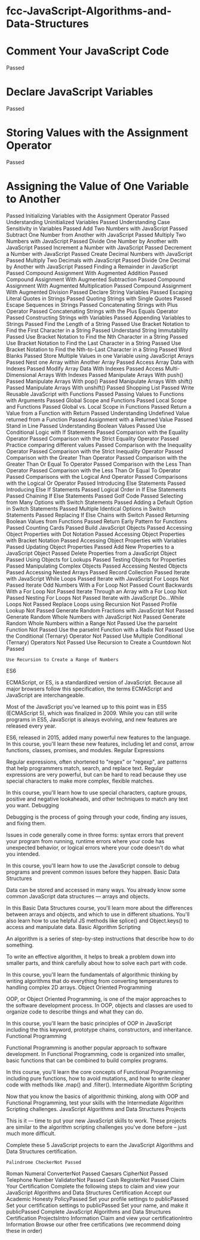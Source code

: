 # fcc-JavaScript-Algorithms-and-Data-Structures
# Comment Your JavaScript Code
Passed
# Declare JavaScript Variables
Passed
# Storing Values with the Assignment Operator
Passed
# Assigning the Value of One Variable to Another
Passed
Initializing Variables with the Assignment Operator
Passed
Understanding Uninitialized Variables
Passed
Understanding Case Sensitivity in Variables
Passed
Add Two Numbers with JavaScript
Passed
Subtract One Number from Another with JavaScript
Passed
Multiply Two Numbers with JavaScript
Passed
Divide One Number by Another with JavaScript
Passed
Increment a Number with JavaScript
Passed
Decrement a Number with JavaScript
Passed
Create Decimal Numbers with JavaScript
Passed
Multiply Two Decimals with JavaScript
Passed
Divide One Decimal by Another with JavaScript
Passed
Finding a Remainder in JavaScript
Passed
Compound Assignment With Augmented Addition
Passed
Compound Assignment With Augmented Subtraction
Passed
Compound Assignment With Augmented Multiplication
Passed
Compound Assignment With Augmented Division
Passed
Declare String Variables
Passed
Escaping Literal Quotes in Strings
Passed
Quoting Strings with Single Quotes
Passed
Escape Sequences in Strings
Passed
Concatenating Strings with Plus Operator
Passed
Concatenating Strings with the Plus Equals Operator
Passed
Constructing Strings with Variables
Passed
Appending Variables to Strings
Passed
Find the Length of a String
Passed
Use Bracket Notation to Find the First Character in a String
Passed
Understand String Immutability
Passed
Use Bracket Notation to Find the Nth Character in a String
Passed
Use Bracket Notation to Find the Last Character in a String
Passed
Use Bracket Notation to Find the Nth-to-Last Character in a String
Passed
Word Blanks
Passed
Store Multiple Values in one Variable using JavaScript Arrays
Passed
Nest one Array within Another Array
Passed
Access Array Data with Indexes
Passed
Modify Array Data With Indexes
Passed
Access Multi-Dimensional Arrays With Indexes
Passed
Manipulate Arrays With push()
Passed
Manipulate Arrays With pop()
Passed
Manipulate Arrays With shift()
Passed
Manipulate Arrays With unshift()
Passed
Shopping List
Passed
Write Reusable JavaScript with Functions
Passed
Passing Values to Functions with Arguments
Passed
Global Scope and Functions
Passed
Local Scope and Functions
Passed
Global vs. Local Scope in Functions
Passed
Return a Value from a Function with Return
Passed
Understanding Undefined Value returned from a Function
Passed
Assignment with a Returned Value
Passed
Stand in Line
Passed
Understanding Boolean Values
Passed
Use Conditional Logic with If Statements
Passed
Comparison with the Equality Operator
Passed
Comparison with the Strict Equality Operator
Passed
Practice comparing different values
Passed
Comparison with the Inequality Operator
Passed
Comparison with the Strict Inequality Operator
Passed
Comparison with the Greater Than Operator
Passed
Comparison with the Greater Than Or Equal To Operator
Passed
Comparison with the Less Than Operator
Passed
Comparison with the Less Than Or Equal To Operator
Passed
Comparisons with the Logical And Operator
Passed
Comparisons with the Logical Or Operator
Passed
Introducing Else Statements
Passed
Introducing Else If Statements
Passed
Logical Order in If Else Statements
Passed
Chaining If Else Statements
Passed
Golf Code
Passed
Selecting from Many Options with Switch Statements
Passed
Adding a Default Option in Switch Statements
Passed
Multiple Identical Options in Switch Statements
Passed
Replacing If Else Chains with Switch
Passed
Returning Boolean Values from Functions
Passed
Return Early Pattern for Functions
Passed
Counting Cards
Passed
Build JavaScript Objects
Passed
Accessing Object Properties with Dot Notation
Passed
Accessing Object Properties with Bracket Notation
Passed
Accessing Object Properties with Variables
Passed
Updating Object Properties
Passed
Add New Properties to a JavaScript Object
Passed
Delete Properties from a JavaScript Object
Passed
Using Objects for Lookups
Passed
Testing Objects for Properties
Passed
Manipulating Complex Objects
Passed
Accessing Nested Objects
Passed
Accessing Nested Arrays
Passed
Record Collection
Passed
Iterate with JavaScript While Loops
Passed
Iterate with JavaScript For Loops
Not Passed
Iterate Odd Numbers With a For Loop
Not Passed
Count Backwards With a For Loop
Not Passed
Iterate Through an Array with a For Loop
Not Passed
Nesting For Loops
Not Passed
Iterate with JavaScript Do...While Loops
Not Passed
Replace Loops using Recursion
Not Passed
Profile Lookup
Not Passed
Generate Random Fractions with JavaScript
Not Passed
Generate Random Whole Numbers with JavaScript
Not Passed
Generate Random Whole Numbers within a Range
Not Passed
Use the parseInt Function
Not Passed
Use the parseInt Function with a Radix
Not Passed
Use the Conditional (Ternary) Operator
Not Passed
Use Multiple Conditional (Ternary) Operators
Not Passed
Use Recursion to Create a Countdown
Not Passed

    Use Recursion to Create a Range of Numbers

ES6

ECMAScript, or ES, is a standardized version of JavaScript. Because all major browsers follow this specification, the terms ECMAScript and JavaScript are interchangeable.

Most of the JavaScript you've learned up to this point was in ES5 (ECMAScript 5), which was finalized in 2009. While you can still write programs in ES5, JavaScript is always evolving, and new features are released every year.

ES6, released in 2015, added many powerful new features to the language. In this course, you'll learn these new features, including let and const, arrow functions, classes, promises, and modules.
Regular Expressions

Regular expressions, often shortened to "regex" or "regexp", are patterns that help programmers match, search, and replace text. Regular expressions are very powerful, but can be hard to read because they use special characters to make more complex, flexible matches.

In this course, you'll learn how to use special characters, capture groups, positive and negative lookaheads, and other techniques to match any text you want.
Debugging

Debugging is the process of going through your code, finding any issues, and fixing them.

Issues in code generally come in three forms: syntax errors that prevent your program from running, runtime errors where your code has unexpected behavior, or logical errors where your code doesn't do what you intended.

In this course, you'll learn how to use the JavaScript console to debug programs and prevent common issues before they happen.
Basic Data Structures

Data can be stored and accessed in many ways. You already know some common JavaScript data structures — arrays and objects.

In this Basic Data Structures course, you'll learn more about the differences between arrays and objects, and which to use in different situations. You'll also learn how to use helpful JS methods like splice() and Object.keys() to access and manipulate data.
Basic Algorithm Scripting

An algorithm is a series of step-by-step instructions that describe how to do something.

To write an effective algorithm, it helps to break a problem down into smaller parts, and think carefully about how to solve each part with code.

In this course, you'll learn the fundamentals of algorithmic thinking by writing algorithms that do everything from converting temperatures to handling complex 2D arrays.
Object Oriented Programming

OOP, or Object Oriented Programming, is one of the major approaches to the software development process. In OOP, objects and classes are used to organize code to describe things and what they can do.

In this course, you'll learn the basic principles of OOP in JavaScript including the this keyword, prototype chains, constructors, and inheritance.
Functional Programming

Functional Programming is another popular approach to software development. In Functional Programming, code is organized into smaller, basic functions that can be combined to build complex programs.

In this course, you'll learn the core concepts of Functional Programming including pure functions, how to avoid mutations, and how to write cleaner code with methods like .map() and .filter().
Intermediate Algorithm Scripting

Now that you know the basics of algorithmic thinking, along with OOP and Functional Programming, test your skills with the Intermediate Algorithm Scripting challenges.
JavaScript Algorithms and Data Structures Projects

This is it — time to put your new JavaScript skills to work. These projects are similar to the algorithm scripting challenges you've done before – just much more difficult.

Complete these 5 JavaScript projects to earn the JavaScript Algorithms and Data Structures certification.

    Palindrome CheckerNot Passed

Roman Numeral ConverterNot Passed
Caesars CipherNot Passed
Telephone Number ValidatorNot Passed
Cash RegisterNot Passed
Claim Your Certification
Complete the following steps to claim and view your JavaScript Algorithms and Data Structures Certification
Accept our Academic Honesty PolicyPassed
Set your profile settings to publicPassed
Set your certification settings to publicPassed
Set your name, and make it publicPassed
Complete JavaScript Algorithms and Data Structures Certification ProjectsIntro Information
Claim and view your certificationIntro Information
Browse our other free certifications
(we recommend doing these in order)


